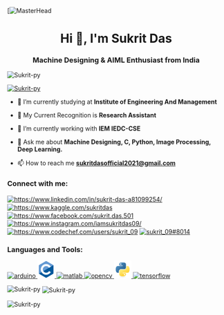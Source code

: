 [![MasterHead](https://i.imgur.com/4AOKjzb.jpeg)

<h1 align="center">Hi 👋, I'm Sukrit Das</h1>
<h3 align="center">Machine Designing & AIML Enthusiast from India</h3>

<p align="left"> <img src="https://komarev.com/ghpvc/?username=Sukrit-py&label=Profile%20views&color=0e75b6&style=flat" alt="Sukrit-py" /> </p>

<p align="left"> <a href="https://github.com/ryo-ma/github-profile-trophy"><img src="https://github-profile-trophy.vercel.app/?username=Sukrit-py" alt="Sukrit-py" /></a> </p>

- 🔭 I’m currently studying at **Institute of Engineering And Management**

- 🤝 My Current Recognition is **Research Assistant**

- 🔭 I’m currently working with **IEM IEDC-CSE**

- 💬 Ask me about **Machine Designing, C, Python, Image Processing, Deep Learning.**

- 📫 How to reach me **sukritdasofficial2021@gmail.com**

<h3 align="left">Connect with me:</h3>
<p align="left">
<a href="https://linkedin.com/in/https://www.linkedin.com/in/sukrit-das-a81099254/" target="blank"><img align="center" src="https://raw.githubusercontent.com/rahuldkjain/github-profile-readme-generator/master/src/images/icons/Social/linked-in-alt.svg" alt="https://www.linkedin.com/in/sukrit-das-a81099254/" height="30" width="40" /></a>
<a href="https://kaggle.com/https://www.kaggle.com/sukritdas" target="blank"><img align="center" src="https://raw.githubusercontent.com/rahuldkjain/github-profile-readme-generator/master/src/images/icons/Social/kaggle.svg" alt="https://www.kaggle.com/sukritdas" height="30" width="40" /></a>
<a href="https://fb.com/https://www.facebook.com/sukrit.das.501" target="blank"><img align="center" src="https://raw.githubusercontent.com/rahuldkjain/github-profile-readme-generator/master/src/images/icons/Social/facebook.svg" alt="https://www.facebook.com/sukrit.das.501" height="30" width="40" /></a>
<a href="https://instagram.com/https://www.instagram.com/iamsukritdas09/" target="blank"><img align="center" src="https://raw.githubusercontent.com/rahuldkjain/github-profile-readme-generator/master/src/images/icons/Social/instagram.svg" alt="https://www.instagram.com/iamsukritdas09/" height="30" width="40" /></a>
<a href="https://www.codechef.com/users/https://www.codechef.com/users/sukrit_09" target="blank"><img align="center" src="https://cdn.jsdelivr.net/npm/simple-icons@3.1.0/icons/codechef.svg" alt="https://www.codechef.com/users/sukrit_09" height="30" width="40" /></a>
<a href="https://discord.gg/sukrit_09#8014" target="blank"><img align="center" src="https://raw.githubusercontent.com/rahuldkjain/github-profile-readme-generator/master/src/images/icons/Social/discord.svg" alt="sukrit_09#8014" height="30" width="40" /></a>
</p>

<h3 align="left">Languages and Tools:</h3>
<p align="left"> <a href="https://www.arduino.cc/" target="_blank" rel="noreferrer"> <img src="https://cdn.worldvectorlogo.com/logos/arduino-1.svg" alt="arduino" width="40" height="40"/> </a> <a href="https://www.cprogramming.com/" target="_blank" rel="noreferrer"> <img src="https://raw.githubusercontent.com/devicons/devicon/master/icons/c/c-original.svg" alt="c" width="40" height="40"/> </a> <a href="https://www.mathworks.com/" target="_blank" rel="noreferrer"> <img src="https://upload.wikimedia.org/wikipedia/commons/2/21/Matlab_Logo.png" alt="matlab" width="40" height="40"/> </a> <a href="https://opencv.org/" target="_blank" rel="noreferrer"> <img src="https://www.vectorlogo.zone/logos/opencv/opencv-icon.svg" alt="opencv" width="40" height="40"/> </a> <a href="https://www.python.org" target="_blank" rel="noreferrer"> <img src="https://raw.githubusercontent.com/devicons/devicon/master/icons/python/python-original.svg" alt="python" width="40" height="40"/> </a> <a href="https://www.tensorflow.org" target="_blank" rel="noreferrer"> <img src="https://www.vectorlogo.zone/logos/tensorflow/tensorflow-icon.svg" alt="tensorflow" width="40" height="40"/> </a> </p>

<p><img align="left" src="https://github-readme-stats.vercel.app/api/top-langs?username=Sukrit-py&show_icons=true&locale=en&layout=compact" alt="Sukrit-py" /></p>

<p>&nbsp;<img align="center" src="https://github-readme-stats.vercel.app/api?username=Sukrit-py&show_icons=true&locale=en" alt="Sukrit-py" /></p>

<p><img align="center" src="https://github-readme-streak-stats.herokuapp.com/?user=Sukrit-py&" alt="Sukrit-py" /></p>
